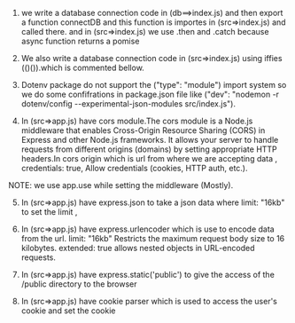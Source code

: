 1. we write a database connection code in (db==>index.js) and then export a function connectDB and this function is importes in (src=>index.js) and called there. and in (src=>index.js) we use .then and .catch because async function returns a pomise

2. We also write a database connection code in (src=>index.js) using iffies (()()).which is commented bellow.

3. Dotenv package do not support the ("type": "module") import system so we do some confifrations in package.json file like ("dev": "nodemon -r dotenv/config --experimental-json-modules src/index.js").

4. In (src=>app.js) have cors module.The cors module is a Node.js middleware that enables Cross-Origin Resource Sharing (CORS) in Express and other Node.js frameworks. It allows your server to handle requests from different origins (domains) by setting appropriate HTTP headers.In cors origin which is url from where we are accepting data , credentials: true, Allow credentials (cookies, HTTP auth, etc.).

NOTE: we use app.use while setting the middleware (Mostly).

5. In (src=>app.js) have express.json to take a json data where limit: "16kb" to set the limit ,

6. In (src=>app.js) have express.urlencoder which is use to encode data from the url. limit: "16kb" Restricts the maximum request body size to 16 kilobytes. extended: true  allows nested objects in URL-encoded requests.

7. In (src=>app.js) have express.static('public') to give the access of the /public directory to the browser

8. In (src=>app.js) have cookie parser which is used to access the user's cookie and set the cookie